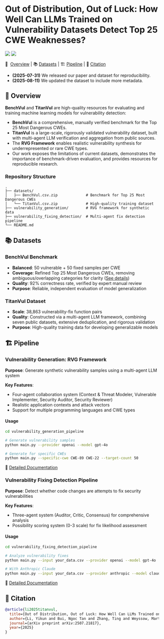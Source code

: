 # Out of Distribution, Out of Luck: How Well Can LLMs Trained on Vulnerability Datasets Detect Top 25 CWE Weaknesses?

<p align="left">
    <a href="https://arxiv.org/abs/2507.21817"><img src="https://img.shields.io/badge/arXiv-comingsoon-b31b1b.svg?style=for-the-badge"></a>
    <a href="https://opensource.org/license/mit/"><img src="https://img.shields.io/badge/License-MIT-blue.svg?style=for-the-badge"></a>
</p>

<p align="left">
    📜 &nbsp;<a href="#-overview">Overview</a>
    | 📚&nbsp;<a href="#-datasets">Datasets</a>
    | 🏗️&nbsp;<a href="#-pipeline">Pipeline</a>
    | 📝&nbsp;<a href="#-citation">Citation</a>
</p>

- **(2025-07-31)** We released our paper and dataset for reproducibility.
- **(2025-08-11)** We updated the dataset to include more metadata.

## 📜 Overview

**BenchVul** and **TitanVul** are high-quality resources for evaluating and training machine learning models for
vulnerability detection:

* **BenchVul** is a comprehensive, manually verified benchmark for the Top 25 Most Dangerous CWEs.
* **TitanVul** is a large-scale, rigorously validated vulnerability dataset, built with multi-agent LLM verification and
  aggregation from public sources.
* The **RVG Framework** enables realistic vulnerability synthesis for underrepresented or rare CWE types.
* Our work exposes the limitations of current datasets, demonstrates the importance of benchmark-driven evaluation, and
  provides resources for reproducible research.

### Repository Structure

```
.
├── datasets/
│   ├── BenchVul.csv.zip             # Benchmark for Top 25 Most Dangerous CWEs
│   └── TitanVul.csv.zip             # High-quality training dataset
├── vulnerability_generation/        # RVG framework for synthetic data
├── vulnerability_fixing_detection/  # Multi-agent fix detection pipeline
└── README.md
```

## 📚 Datasets

### BenchVul Benchmark

* **Balanced**: 50 vulnerable + 50 fixed samples per CWE
* **Coverage**: Refined Top 25 Most Dangerous CWEs, removing ambiguous/overlapping categories for clarity  ([See details](others/top25cwe.md))
* **Quality**: 92% correctness rate, verified by expert manual review
* **Purpose**: Reliable, independent evaluation of model generalization

### TitanVul Dataset

* **Scale**: 38,863 vulnerability-fix function pairs
* **Quality**: Constructed via a multi-agent LLM framework, combining seven public datasets, extensive deduplication,
  and rigorous validation
* **Purpose**: High-quality training data for developing generalizable models

## 🏗️ Pipeline

### Vulnerability Generation: RVG Framework

**Purpose**: Generate synthetic vulnerability samples using a multi-agent LLM system

**Key Features**:

- Four-agent collaboration system (Context & Threat Modeler, Vulnerable Implementer, Security Auditor, Security
  Reviewer)
- Realistic application contexts and attack vectors
- Support for multiple programming languages and CWE types

#### Usage
```bash
cd vulnerability_generation_pipeline

# Generate vulnerability samples
python main.py --provider openai --model gpt-4o

# Generate for specific CWEs
python main.py --specific-cwe CWE-89 CWE-22 --target-count 50
```

📖 [Detailed Documentation](vulnerability_generation/README.md)

### Vulnerability Fixing Detection Pipeline

**Purpose**: Detect whether code changes are attempts to fix security vulnerabilities

**Key Features**:

- Three-agent system (Auditor, Critic, Consensus) for comprehensive analysis
- Possibility scoring system (0-3 scale) for fix likelihood assessment

#### Usage

```bash
cd vulnerability_fixing_detection_pipeline

# Analyze vulnerability fixes
python main.py --input your_data.csv --provider openai --model gpt-4o

# With Anthropic Claude
python main.py --input your_data.csv --provider anthropic --model claude-3-sonnet-20240229
```

📖 [Detailed Documentation](vulnerability_fixing_detection/README.md)

## 📝 Citation

```bibtex
@article{li2025titanvul,
  title={Out of Distribution, Out of Luck: How Well Can LLMs Trained on Vulnerability Datasets Detect Top 25 CWE Weaknesses?},
  author={Li, Yikun and Bui, Ngoc Tan and Zhang, Ting and Weyssow, Martin and Yang, Chengran and Zhou, Xin and Jiang, Jinfeng and Chen, Junkai and Huang, Huihui and Nguyen, Huu Hung and Ho, Chiok Yew and Tan, Jie and Li, Ruiyin and Yin, Yide and Ang, Han Wei and Liauw, Frank and Ouh, Eng Lieh and Shar, Lwin Khin and Lo, David},
  journal={arXiv preprint arXiv:2507.21817},
  year={2025}
}
```
